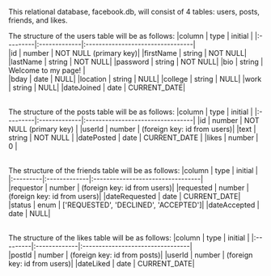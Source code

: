 This relational database, facebook.db, will consist of 4 tables: users, posts, friends, and likes. 

The structure of the users table will be as follows: 
|column     |      type     |     initial                    |
|:---------|:-------------|:---------------------------------|    
|id          |     number   |         NOT NULL (primary key)|
|firstName    |    string    |        NOT NULL|
|lastName    |     string    |        NOT NULL|
|password     |    string     |       NOT NULL|
|bio          |    string      |      Welcome to my page!  |                
|bday         |    date       |       NULL|
|location     |    string     |       NULL|
|college      |    string     |       NULL|
|work          |   string      |      NULL|
|dateJoined    |   date        |      CURRENT_DATE|

\
The structure of the posts table will be as follows:
|column     |      type     |     initial                       |
|:---------|:-------------|:---------------------------------|
|id         |      number   |       NOT NULL (primary key)      |
|userId     |      number   |       (foreign key: id from users)|
|text       |      string   |       NOT NULL                    |
|datePosted |      date     |       CURRENT_DATE                |
|likes      |      number   |       0                           |

\
The structure of the friends table will be as follows:
|column     |      type     |     initial                       |
|:---------|:-------------|:---------------------------------|               
|requestor     |   number     |   (foreign key: id from users)|
|requested     |   number     |   (foreign key: id from users)|
|dateRequested  |  date       |   CURRENT_DATE|
|status         |  enum     |   ['REQUESTED', 'DECLINED', 'ACCEPTED']|
|dateAccepted |    date       |   NULL|

\
The structure of the likes table will be as follows:
|column     |      type     |     initial                       |
|:---------|:-------------|:---------------------------------|               
|postId     |      number    |    (foreign key: id from posts)|
|userId     |      number    |    (foreign key: id from users)|
|dateLiked    |    date      |    CURRENT_DATE|
